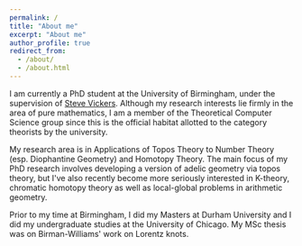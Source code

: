```yaml
---
permalink: /
title: "About me"
excerpt: "About me"
author_profile: true
redirect_from: 
  - /about/
  - /about.html
---
```

I am currently a PhD student at the University of Birmingham, under the supervision of <a href="https://www.cs.bham.ac.uk/~sjv/" target ="_blank"> Steve Vickers</a>. Although my research interests lie firmly in the area of pure mathematics, I am a member of the Theoretical Computer Science group since this is the official habitat allotted to the category theorists by the university. 

My research area is in Applications of Topos Theory to Number Theory (esp. Diophantine Geometry) and Homotopy Theory. The main focus of my PhD research involves developing a version of adelic geometry via topos theory, but I've also recently become more seriously interested in K-theory, chromatic homotopy theory as well as local-global problems in arithmetic geometry. 


Prior to my time at Birmingham, I did my Masters at Durham University and I did my undergraduate studies at the University of Chicago. My MSc thesis was on Birman-Williams' work on Lorentz knots.
